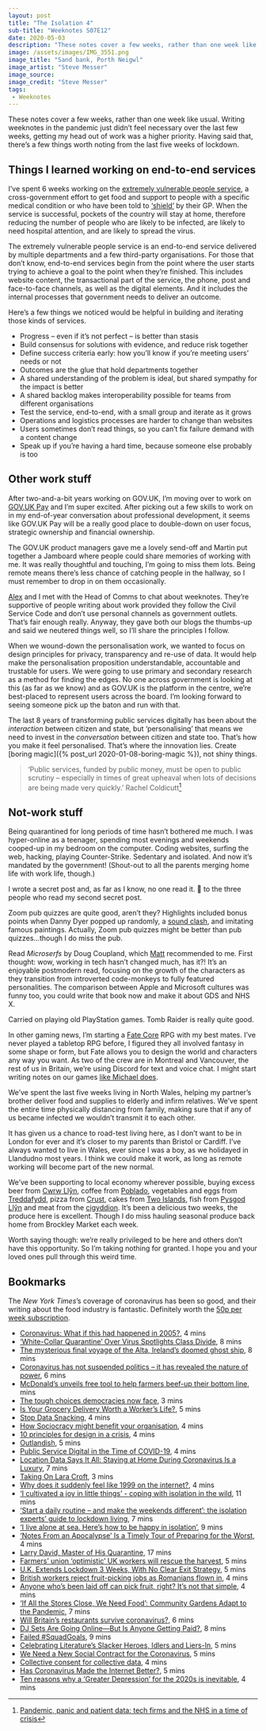 ```yaml
---
layout: post
title: "The Isolation 4"
sub-title: "Weeknotes S07E12"
date: 2020-05-03
description: "These notes cover a few weeks, rather than one week like usual. Writing weeknotes in the pandemic just didn’t feel necessary, but there’s a few things worth noting from the last five weeks of lockdown."
image: /assets/images/IMG_3551.png
image_title: "Sand bank, Porth Neigwl"
image_artist: "Steve Messer"
image_source: 
image_credit: "Steve Messer"
tags:
 - Weeknotes
---
```


These notes cover a few weeks, rather than one week like usual. Writing weeknotes in the pandemic just didn’t feel necessary over the last few weeks, getting my head out of work was a higher priority. Having said that, there’s a few things worth noting from the last five weeks of lockdown.

## Things I learned working on end-to-end services

I’ve spent 6 weeks working on the [extremely vulnerable people service](https://www.gov.uk/coronavirus-extremely-vulnerable), a cross-government effort to get food and support to people with a specific medical condition or who have been told to [‘shield’](https://www.gov.uk/government/publications/guidance-on-shielding-and-protecting-extremely-vulnerable-persons-from-covid-19/guidance-on-shielding-and-protecting-extremely-vulnerable-persons-from-covid-19#staying-at-home-and-shielding) by their GP. When the service is successful, pockets of the country will stay at home, therefore reducing the number of people who are likely to be infected, are likely to need hospital attention, and are likely to spread the virus.

The extremely vulnerable people service is an end-to-end service delivered by multiple departments and a few third-party organisations. For those that don’t know, end-to-end services begin from the point where the user starts trying to achieve a goal to the point when they’re finished. This includes website content, the transactional part of the service, the phone, post and face-to-face channels, as well as the digital elements. And it includes the internal processes that government needs to deliver an outcome.

Here’s a few things we noticed would be helpful in building and iterating those kinds of services.

- Progress – even if it’s not perfect – is better than stasis
- Build consensus for solutions with evidence, and reduce risk together
- Define success criteria early: how you’ll know if you’re meeting users’ needs or not
- Outcomes are the glue that hold departments together
- A shared understanding of the problem is ideal, but shared sympathy for the impact is better
- A shared backlog makes interoperability possible for teams from different organisations
- Test the service, end-to-end, with a small group and iterate as it grows
- Operations and logistics processes are harder to change than websites
- Users sometimes don’t read things, so you can’t fix failure demand with a content change
- Speak up if you’re having a hard time, because someone else probably is too

## Other work stuff

After two-and-a-bit years working on GOV.UK, I’m moving over to work on [GOV.UK Pay](https://www.payments.service.gov.uk) and I’m super excited. After picking out a few skills to work on in my end-of-year conversation about professional development, it seems like GOV.UK Pay will be a really good place to double-down on user focus, strategic ownership and financial ownership.

The GOV.UK product managers gave me a lovely send-off and Martin put together a Jamboard where people could share memories of working with me. It was really thoughtful and touching, I’m going to miss them lots. Being remote means there’s less chance of catching people in the hallway, so I must remember to drop in on them occasionally.

[Alex](https://twitter.com/pr0bablyfine) and I met with the Head of Comms to chat about weeknotes. They’re supportive of people writing about work provided they follow the Civil Service Code and don’t use personal channels as government outlets. That’s fair enough really. Anyway, they gave both our blogs the thumbs-up and said we neutered things well, so I’ll share the principles I follow.

When we wound-down the personalisation work, we wanted to focus on design principles for privacy, transparency and re-use of data. It would help make the personalisation proposition understandable, accountable and trustable for users. We were going to use primary and secondary research as a method for finding the edges. No one across government is looking at this (as far as we know) and as GOV.UK is the platform in the centre, we’re best-placed to represent users across the board. I’m looking forward to seeing someone pick up the baton and run with that.

The last 8 years of transforming public services digitally has been about the *interaction* between citizen and state, but ‘personalising’ that means we need to invest in the *conversation* between citizen and state too. That’s how you make it feel personalised. That’s where the innovation lies. Create [boring magic]({% post_url 2020-01-08-boring-magic %}), not shiny things.

> ‘Public services, funded by public money, must be open to public scrutiny – especially in times of great upheaval when lots of decisions are being made very quickly.’ Rachel Coldicutt[^1]

## Not-work stuff

Being quarantined for long periods of time hasn’t bothered me much. I was hyper-online as a teenager, spending most evenings and weekends cooped-up in my bedroom on the computer. Coding websites, surfing the web, hacking, playing Counter-Strike. Sedentary and isolated. And now it’s mandated by the government! (Shout-out to all the parents merging home life with work life, though.)

I wrote a secret post and, as far as I know, no one read it. 👋 to the three people who read my second secret post.

Zoom pub quizzes are quite good, aren’t they? Highlights included bonus points when Danny Dyer popped up randomly, a [sound clash](https://en.wikipedia.org/wiki/Sound_clash), and imitating famous paintings. Actually, Zoom pub quizzes might be better than pub quizzes…though I do miss the pub.

Read *Microserfs* by Doug Coupland, which [Matt](https://twitter.com/mattinwales) recommended to me. First thought: wow, working in tech hasn’t changed much, has it?! It’s an enjoyable postmodern read, focusing on the growth of the characters as they transition from introverted code-monkeys to fully featured personalities. The comparison between Apple and Microsoft cultures was funny too, you could write that book now and make it about GDS and NHS X.

Carried on playing old PlayStation games. Tomb Raider is really quite good.

In other gaming news, I’m starting a [Fate Core](https://fate-srd.com/fate-core/basics) RPG with my best mates. I’ve never played a tabletop RPG before, I figured they all involved fantasy in some shape or form, but Fate allows you to design the world and characters any way you want. As two of the crew are in Montreal and Vancouver, the rest of us in Britain, we’re using Discord for text and voice chat. I might start writing notes on our games [like Michael does](https://memo.barrucadu.co.uk).

We’ve spent the last five weeks living in North Wales, helping my partner’s brother deliver food and supplies to elderly and infirm relatives. We’ve spent the entire time physically distancing from family, making sure that if any of us became infected we wouldn’t transmit it to each other.

It has given us a chance to road-test living here, as I don’t want to be in London for ever and it’s closer to my parents than Bristol or Cardiff. I’ve always wanted to live in Wales, ever since I was a boy, as we holidayed in Llandudno most years. I think we could make it work, as long as remote working will become part of the new normal.

We’ve been supporting to local economy wherever possible, buying excess beer from [Cwrw Llŷn](https://cwrwllyn.cymru), coffee from [Poblado](https://pobladocoffi.co.uk), vegetables and eggs from [Treddafydd](https://treddafyddorganic.co.uk), pizza from [Crust](http://crust.wales), cakes from [Two Islands](https://www.twoislandsicecream.co.uk), fish from [Pysgod Llŷn](http://llynseafoods.com) and meat from the [cigyddion](http://pwllhelibutchers.cymru). It’s been a delicious two weeks, the produce here is excellent. Though I do miss hauling seasonal produce back home from Brockley Market each week.

Worth saying though: we’re really privileged to be here and others don’t have this opportunity. So I’m taking nothing for granted. I hope you and your loved ones pull through this weird time.

## Bookmarks

The *New York Times*’s coverage of coronavirus has been so good, and their writing about the food industry is fantastic. Definitely worth the [50p per week subscription](nytimes.com/share/1jnA6Be).

- [Coronavirus: What if this had happened in 2005?](https://www.bbc.com/news/technology-52052502), 4 mins
- [‘White-Collar Quarantine’ Over Virus Spotlights Class Divide](https://www.nytimes.com/2020/03/27/business/economy/coronavirus-inequality.html), 8 mins
- [The mysterious final voyage of the Alta, Ireland’s doomed ghost ship](https://www.wired.co.uk/article/ghost-ship-ireland-mv-alta), 8 mins
- [Coronavirus has not suspended politics – it has revealed the nature of power](https://www.theguardian.com/commentisfree/2020/mar/27/coronavirus-politics-lockdown-hobbes), 6 mins
- [McDonald’s unveils free tool to help farmers beef-up their bottom line](https://www.nfuonline.com:443/cross-sector/environment/climate-change/climate-change-news/mcdonalds-unveils-free-tool-to-help-farmers/), mins
- [The tough choices democracies now face](https://www.theguardian.com/world/2020/mar/30/the-tough-choices-democracies-now-face), 3 mins
- [Is Your Grocery Delivery Worth a Worker’s Life?](https://www.nytimes.com/2020/03/30/opinion/coronavirus-worker-strike.html), 5 mins
- [Stop Data Snacking](https://amplitude.com/blog/stop-data-snacking), 4 mins
- [How Sociocracy might benefit your organisation](https://outlandish.com/blog/co-operatives/how-sociocracy-might-benefit-your-organisation/), 4 mins
- [10 principles for design in a crisis](https://blog.louisedowne.com/2020/03/31/10-principles-for-design-in-a-crisis/), 4 mins
- [Outlandish](https://outlandish.com/blog/democracy-is-dead-long-live-sociocracy/), 5 mins
- [Public Service Digital in the Time of COVID-19](https://notbinary.co.uk/public-service-digital-in-the-time-of-covid-19/), 4 mins
- [Location Data Says It All: Staying at Home During Coronavirus Is a Luxury](https://www.nytimes.com/interactive/2020/04/03/us/coronavirus-stay-home-rich-poor.html), 7 mins
- [Taking On Lara Croft](https://www.wired.com/1998/07/taking-on-lara-croft/), 3 mins
- [Why does it suddenly feel like 1999 on the internet?](https://www.technologyreview.com/s/615442/why-does-it-suddenly-feel-like-1999-on-the-internet/), 4 mins
- [‘I cultivated a joy in little things’ - coping with isolation in the wild](https://www.theguardian.com/travel/2020/apr/04/i-cultivated-a-joy-in-little-things-coping-with-isolation-in-the-wild), 11 mins
- [‘Start a daily routine – and make the weekends different’: the isolation experts’ guide to lockdown living](https://www.theguardian.com/lifeandstyle/2020/apr/01/start-a-daily-routine-and-make-the-weekends-different-the-isolation-experts-guide-to-lockdown-living-coronavirus), 7 mins
- [‘I live alone at sea. Here’s how to be happy in isolation’](https://www.theguardian.com/travel/2020/apr/04/i-live-alone-on-a-boat-at-sea-how-to-be-happy-in-isolation#Echobox=1585992889), 9 mins
- [‘Notes From an Apocalypse’ Is a Timely Tour of Preparing for the Worst](https://www.nytimes.com/2020/04/08/books/review-notes-from-apocalypse-mark-oconnell.html), 4 mins
- [Larry David, Master of His Quarantine](https://www.nytimes.com/2020/04/04/style/larry-david-curb-your-enthusiasm-coronavirus-psa.html), 17 mins
- [Farmers’ union ‘optimistic’ UK workers will rescue the harvest](https://www.theguardian.com/environment/2020/apr/16/farmers-union-optimistic-uk-workers-will-rescue-the-harvest-covid-19), 5 mins
- [U.K. Extends Lockdown 3 Weeks, With No Clear Exit Strategy](https://www.nytimes.com/2020/04/16/world/europe/uk-coronavirus-lockdown-exit.html), 5 mins
- [British workers reject fruit-picking jobs as Romanians flown in](https://www.theguardian.com/environment/2020/apr/17/british-workers-reject-fruit-picking-jobs-as-romanians-flown-in-coronavirus), 4 mins
- [Anyone who’s been laid off can pick fruit, right? It’s not that simple](https://www.theguardian.com/commentisfree/2020/apr/17/laid-off-pick-fruit-seasonal-workers-special-skills), 4 mins
- [‘If All the Stores Close, We Need Food’: Community Gardens Adapt to the Pandemic](https://www.nytimes.com/2020/04/10/dining/community-garden-coronavirus.html), 7 mins
- [Will Britain’s restaurants survive coronavirus?](https://www.theguardian.com/food/2020/apr/19/will-britains-restaurants-survive-coronavirus), 6 mins
- [DJ Sets Are Going Online—But Is Anyone Getting Paid?](https://pitchfork.com/thepitch/dj-sets-livestreaming-economics-electronic-music-coronavirus/), 8 mins
- [Failed #SquadGoals](https://www.jeremiahlee.com/posts/failed-squad-goals/), 9 mins
- [Celebrating Literature’s Slacker Heroes, Idlers and Liers-In](https://www.nytimes.com/2020/04/20/books/idleness-lockdown-how-to-be-idle-tom-hodgkinson.html), 5 mins
- [We Need a New Social Contract for the Coronavirus](https://www.nytimes.com/2020/04/20/opinion/coronavirus-social-contract.html), 5 mins
- [Collective consent for collective data](https://www.projectsbyif.com/blog/collective-consent-for-collective-data/), 4 mins
- [Has Coronavirus Made the Internet Better?](https://www.nytimes.com/2020/04/06/magazine/d-nice-has-coronavirus-made-the-internet-better.html), 5 mins
- [Ten reasons why a ‘Greater Depression’ for the 2020s is inevitable](https://www.theguardian.com/business/2020/apr/29/ten-reasons-why-greater-depression-for-the-2020s-is-inevitable-covid#Echobox=1588148788), 4 mins

[^1]: [Pandemic, panic and patient data: tech firms and the NHS in a time of crisis](https://www.prospectmagazine.co.uk/politics/pandemic-panic-and-patient-data-tech-firms-and-the-nhs-in-a-time-of-crisis)
